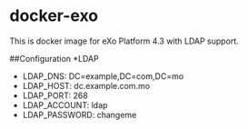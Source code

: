 # docker-exo
This is docker image for eXo Platform 4.3 with LDAP support.

##Configuration
 *LDAP
  * LDAP_DNS: DC=example,DC=com,DC=mo
  * LDAP_HOST: dc.example.com.mo
  * LDAP_PORT: 268
  * LDAP_ACCOUNT: ldap
  * LDAP_PASSWORD: changeme  

